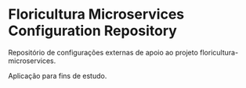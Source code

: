 # Floricultura Microservices Configuration Repository

Repositório de configurações externas de apoio ao projeto floricultura-microservices.

Aplicação para fins de estudo.